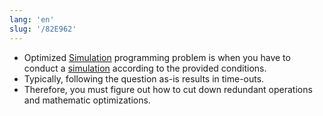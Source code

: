 ```yaml
---
lang: 'en'
slug: '/82E962'
---
```


- Optimized [Simulation](./../.././docs/pages/simulation.md) programming problem is when you have to conduct a [simulation](./../.././docs/pages/simulation.md) according to the provided conditions.
- Typically, following the question as-is results in time-outs.
- Therefore, you must figure out how to cut down redundant operations and mathematic optimizations.

<head>
  <html lang="en-US"/>
</head>

